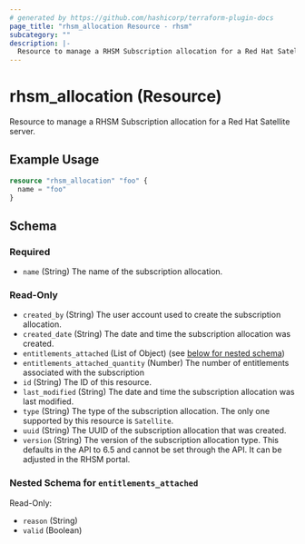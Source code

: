 ```yaml
---
# generated by https://github.com/hashicorp/terraform-plugin-docs
page_title: "rhsm_allocation Resource - rhsm"
subcategory: ""
description: |-
  Resource to manage a RHSM Subscription allocation for a Red Hat Satellite server.
---
```


# rhsm_allocation (Resource)

Resource to manage a RHSM Subscription allocation for a Red Hat Satellite server.

## Example Usage

```terraform
resource "rhsm_allocation" "foo" {
  name = "foo"
}
```

<!-- schema generated by tfplugindocs -->
## Schema

### Required

- `name` (String) The name of the subscription allocation.

### Read-Only

- `created_by` (String) The user account used to create the subscription allocation.
- `created_date` (String) The date and time the subscription allocation was created.
- `entitlements_attached` (List of Object) (see [below for nested schema](#nestedatt--entitlements_attached))
- `entitlements_attached_quantity` (Number) The number of entitlements associated with the subscription
- `id` (String) The ID of this resource.
- `last_modified` (String) The date and time the subscription allocation was last modified.
- `type` (String) The type of the subscription allocation.  The only one supported by this resource is `Satellite`.
- `uuid` (String) The UUID of the subscription allocation that was created.
- `version` (String) The version of the subscription allocation type.  This defaults in the API to 6.5 and cannot be set through the API. It can be adjusted in the RHSM portal.

<a id="nestedatt--entitlements_attached"></a>
### Nested Schema for `entitlements_attached`

Read-Only:

- `reason` (String)
- `valid` (Boolean)
